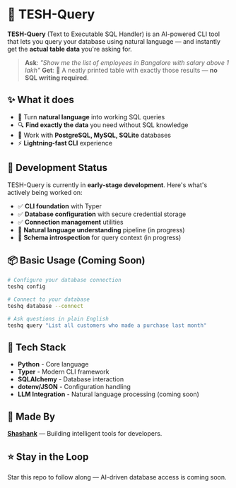 <!-- # TESH-Query
A CLI tool that converts natural language queries into SQL and executes them on your database. -->
# 🤖 TESH-Query

**TESH-Query** (Text to Executable SQL Handler) is an AI-powered CLI tool that lets you query your database using natural language — and instantly get the **actual table data** you're asking for.

> **Ask**: *"Show me the list of employees in Bangalore with salary above 1 lakh"*
> **Get**: 🧾 A neatly printed table with exactly those results — **no SQL writing required**.

## ✨ What it does

- 💬 Turn **natural language** into working SQL queries
- 🔍 **Find exactly the data** you need without SQL knowledge
- 🔌 Work with **PostgreSQL, MySQL, SQLite** databases
- ⚡ **Lightning-fast CLI** experience

## 🚧 Development Status

TESH-Query is currently in **early-stage development**. Here's what's actively being worked on:

- ✅ **CLI foundation** with Typer
- ✅ **Database configuration** with secure credential storage
- ✅ **Connection management** utilities
- 🔄 **Natural language understanding** pipeline (in progress)
- 🔄 **Schema introspection** for query context (in progress)

## 📦 Basic Usage (Coming Soon)

```bash
# Configure your database connection
teshq config

# Connect to your database
teshq database --connect

# Ask questions in plain English
teshq query "List all customers who made a purchase last month"
```

## 🔧 Tech Stack

- **Python** - Core language
- **Typer** - Modern CLI framework
- **SQLAlchemy** - Database interaction
- **dotenv/JSON** - Configuration handling
- **LLM Integration** - Natural language processing (coming soon)

## 👤 Made By

**[Shashank](https://github.com/theshashank1)** — Building intelligent tools for developers.

## ⭐ Stay in the Loop

Star this repo to follow along — AI-driven database access is coming soon.
